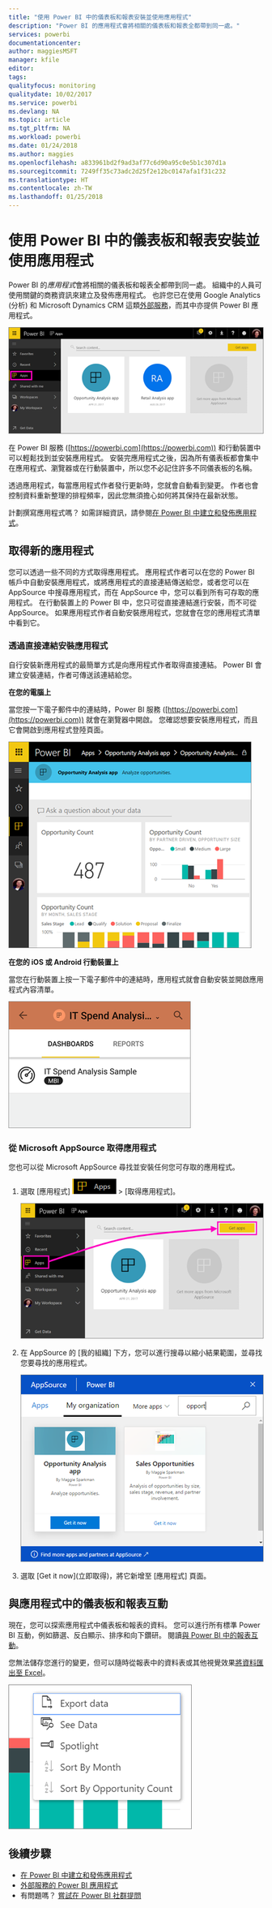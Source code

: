 ```yaml
---
title: "使用 Power BI 中的儀表板和報表安裝並使用應用程式"
description: "Power BI 的應用程式會將相關的儀表板和報表全都帶到同一處。"
services: powerbi
documentationcenter: 
author: maggiesMSFT
manager: kfile
editor: 
tags: 
qualityfocus: monitoring
qualitydate: 10/02/2017
ms.service: powerbi
ms.devlang: NA
ms.topic: article
ms.tgt_pltfrm: NA
ms.workload: powerbi
ms.date: 01/24/2018
ms.author: maggies
ms.openlocfilehash: a833961bd2f9ad3af77c6d90a95c0e5b1c307d1a
ms.sourcegitcommit: 7249ff35c73adc2d25f2e12bc0147afa1f31c232
ms.translationtype: HT
ms.contentlocale: zh-TW
ms.lasthandoff: 01/25/2018
---
```

# <a name="install-and-use-apps-with-dashboards-and-reports-in-power-bi"></a>使用 Power BI 中的儀表板和報表安裝並使用應用程式
Power BI 的*應用程式*會將相關的儀表板和報表全都帶到同一處。 組織中的人員可使用關鍵的商務資訊來建立及發佈應用程式。 也許您已在使用 Google Analytics (分析) 和 Microsoft Dynamics CRM 這類[外部服務](service-connect-to-services.md)，而其中亦提供 Power BI 應用程式。 

![Power BI 的應用程式](media/service-install-use-apps/power-bi-apps-left-nav.png)

在 Power BI 服務 ([https://powerbi.com](https://powerbi.com)) 和行動裝置中可以輕鬆找到並安裝應用程式。 安裝完應用程式之後，因為所有儀表板都會集中在應用程式、瀏覽器或在行動裝置中，所以您不必記住許多不同儀表板的名稱。

透過應用程式，每當應用程式作者發行更新時，您就會自動看到變更。 作者也會控制資料重新整理的排程頻率，因此您無須擔心如何將其保持在最新狀態。 

計劃撰寫應用程式嗎？ 如需詳細資訊，請參閱[在 Power BI 中建立和發佈應用程式](service-create-distribute-apps.md)。

## <a name="get-a-new-app"></a>取得新的應用程式
您可以透過一些不同的方式取得應用程式。 應用程式作者可以在您的 Power BI 帳戶中自動安裝應用程式，或將應用程式的直接連結傳送給您，或者您可以在 AppSource 中搜尋應用程式，而在 AppSource 中，您可以看到所有可存取的應用程式。 在行動裝置上的 Power BI 中，您只可從直接連結進行安裝，而不可從 AppSource。 如果應用程式作者自動安裝應用程式，您就會在您的應用程式清單中看到它。

### <a name="install-an-app-from-a-direct-link"></a>透過直接連結安裝應用程式
自行安裝新應用程式的最簡單方式是向應用程式作者取得直接連結。 Power BI 會建立安裝連結，作者可傳送該連結給您。

**在您的電腦上** 

當您按一下電子郵件中的連結時，Power BI 服務 ([https://powerbi.com](https://powerbi.com)) 就會在瀏覽器中開啟。 您確認想要安裝應用程式，而且它會開啟到應用程式登陸頁面。

![Power BI 服務中的應用程式登陸頁面](media/service-install-use-apps/power-bi-app-landing-page-opportunity-480.png)

**在您的 iOS 或 Android 行動裝置上** 

當您在行動裝置上按一下電子郵件中的連結時，應用程式就會自動安裝並開啟應用程式內容清單。 

![行動裝置上的應用程式內容清單](media/service-install-use-apps/power-bi-app-index-it-spend-360.png)

### <a name="get-the-app-from-microsoft-appsource"></a>從 Microsoft AppSource 取得應用程式
您也可以從 Microsoft AppSource 尋找並安裝任何您可存取的應用程式。 

1. 選取 [應用程式] ![在左側功能窗格中的應用程式](media/service-install-use-apps/power-bi-apps-bar.png) > [取得應用程式]。 
   
     ![取得應用程式圖示](media/service-install-use-apps/power-bi-service-apps-get-apps-oppty.png)
2. 在 AppSource 的 [我的組織] 下方，您可以進行搜尋以縮小結果範圍，並尋找您要尋找的應用程式。
   
     ![在 AppSource 的 [我的組織] 下](media/service-install-use-apps/power-bi-appsource-my-org.png)
3. 選取 [Get it now]\(立即取得)，將它新增至 [應用程式] 頁面。 

## <a name="interact-with-the-dashboards-and-reports-in-the-app"></a>與應用程式中的儀表板和報表互動
現在，您可以探索應用程式中儀表板和報表的資料。 您可以進行所有標準 Power BI 互動，例如篩選、反白顯示、排序和向下鑽研。 閱讀[與 Power BI 中的報表互動](service-reading-view-and-editing-view.md)。 

您無法儲存您進行的變更，但可以隨時從報表中的資料表或其他視覺效果[將資料匯出至 Excel](power-bi-visualization-export-data.md)。

![從 Power BI 視覺效果匯出資料](media/service-install-use-apps/power-bi-service-export-data-visual.png)

## <a name="next-steps"></a>後續步驟
* [在 Power BI 中建立和發佈應用程式](service-create-distribute-apps.md)
* [外部服務的 Power BI 應用程式](service-connect-to-services.md)
* 有問題嗎？ [嘗試在 Power BI 社群提問](http://community.powerbi.com/)

